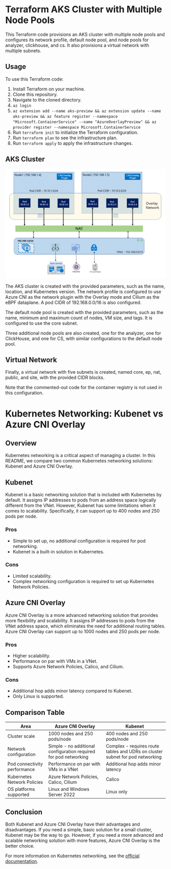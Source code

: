 # Terraform AKS Cluster with Multiple Node Pools

 
This Terraform code provisions an AKS cluster with multiple node pools and configures its network profile, default node pool, and node pools for analyzer, clickhouse, and cs. It also provisions a virtual network with multiple subnets.

## Usage

To use this Terraform code:

1. Install Terraform on your machine.
2. Clone this repository.
3. Navigate to the cloned directory.
4. `az login` 
5. `az extension add --name aks-preview && az extension update --name aks-preview && az feature register --namespace "Microsoft.ContainerService" --name "AzureOverlayPreview" && az provider register --namespace Microsoft.ContainerService`
6. Run `terraform init` to initialize the Terraform configuration.
7. Run `terraform plan` to see the infrastructure plan.
8. Run `terraform apply` to apply the infrastructure changes.

## AKS Cluster
![Diagram showing the architecture of the system](images/azure-cni-overlay.png)


The AKS cluster is created with the provided parameters, such as the name, location, and Kubernetes version. The network profile is configured to use Azure CNI as the network plugin with the Overlay mode and Cilium as the eBPF dataplane. A pod CIDR of 192.168.0.0/16 is also configured.

The default node pool is created with the provided parameters, such as the name, minimum and maximum count of nodes, VM size, and tags. It is configured to use the core subnet.

Three additional node pools are also created, one for the analyzer, one for ClickHouse, and one for CS, with similar configurations to the default node pool.

## Virtual Network

Finally, a virtual network with five subnets is created, named core, ep, nat, public, and site, with the provided CIDR blocks.

Note that the commented-out code for the container registry is not used in this configuration.


# Kubernetes Networking: Kubenet vs Azure CNI Overlay

## Overview

Kubernetes networking is a critical aspect of managing a cluster. In this README, we compare two common Kubernetes networking solutions: Kubenet and Azure CNI Overlay.

## Kubenet

Kubenet is a basic networking solution that is included with Kubernetes by default. It assigns IP addresses to pods from an address space logically different from the VNet. However, Kubenet has some limitations when it comes to scalability. Specifically, it can support up to 400 nodes and 250 pods per node.

### Pros
- Simple to set up, no additional configuration is required for pod networking.
- Kubenet is a built-in solution in Kubernetes.

### Cons
- Limited scalability.
- Complex networking configuration is required to set up Kubernetes Network Policies.

## Azure CNI Overlay

Azure CNI Overlay is a more advanced networking solution that provides more flexibility and scalability. It assigns IP addresses to pods from the VNet address space, which eliminates the need for additional routing tables. Azure CNI Overlay can support up to 1000 nodes and 250 pods per node.

### Pros
- Higher scalability.
- Performance on par with VMs in a VNet.
- Supports Azure Network Policies, Calico, and Cilium.

### Cons
- Additional hop adds minor latency compared to Kubenet.
- Only Linux is supported.

## Comparison Table

| Area                      | Azure CNI Overlay                                               | Kubenet                                                        |
|---------------------------|-----------------------------------------------------------------|----------------------------------------------------------------|
| Cluster scale             | 1000 nodes and 250 pods/node                                    | 400 nodes and 250 pods/node                                    |
| Network configuration      | Simple - no additional configuration required for pod networking | Complex - requires route tables and UDRs on cluster subnet for pod networking |
| Pod connectivity performance | Performance on par with VMs in a VNet                          | Additional hop adds minor latency                             |
| Kubernetes Network Policies | Azure Network Policies, Calico, Cilium                          | Calico                                                         |
| OS platforms supported     | Linux and Windows Server 2022                                   | Linux only                                                     |

## Conclusion

Both Kubenet and Azure CNI Overlay have their advantages and disadvantages. If you need a simple, basic solution for a small cluster, Kubenet may be the way to go. However, if you need a more advanced and scalable networking solution with more features, Azure CNI Overlay is the better choice.

For more information on Kubernetes networking, see the [official documentation](https://kubernetes.io/docs/concepts/cluster-administration/networking/).
